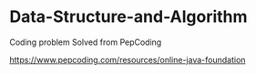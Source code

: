 # Data-Structure-and-Algorithm

Coding problem Solved from PepCoding

https://www.pepcoding.com/resources/online-java-foundation



